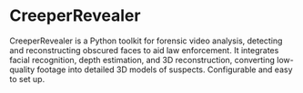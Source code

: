 # CreeperRevealer
CreeperRevealer is a Python toolkit for forensic video analysis, detecting and reconstructing obscured faces to aid law enforcement. It integrates facial recognition, depth estimation, and 3D reconstruction, converting low-quality footage into detailed 3D models of suspects. Configurable and easy to set up.
